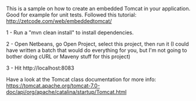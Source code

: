 This is a sample on how to create an embedded Tomcat in your application. Good for example for unit tests.
Followed this tutorial: http://zetcode.com/web/embeddedtomcat/

1 - Run a "mvn clean install" to install dependencies.

2 - Open Netbeans, go Open Project, select this project, then run it (I could have written a batch that would do everything for you, but I'm not going to bother doing cURL or Maveny stuff for this project)

3 - Hit http://localhost:8083

Have a look at the Tomcat class documentation for more info: https://tomcat.apache.org/tomcat-7.0-doc/api/org/apache/catalina/startup/Tomcat.html
